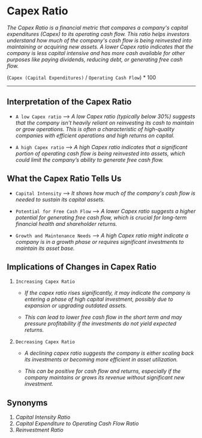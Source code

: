 # Capex Ratio


*The Capex Ratio is a financial metric that compares a company's capital expenditures (Capex) to its operating cash flow. This ratio helps investors understand how much of the company's cash flow is being reinvested into maintaining or acquiring new assets. A lower Capex ratio indicates that the company is less capital intensive and has more cash available for other purposes like paying dividends, reducing debt, or generating free cash flow.*


(`Capex (Capital Expenditures)` / `Operating Cash Flow`) * 100


***


## Interpretation of the Capex Ratio


- `A low Capex ratio` --> *A low Capex ratio (typically below 30%) suggests that the company isn't heavily reliant on reinvesting its cash to maintain or grow operations. This is often a characteristic of high-quality companies with efficient operations and high returns on capital.*

- `A high Capex ratio` --> *A high Capex ratio indicates that a significant portion of operating cash flow is being reinvested into assets, which could limit the company’s ability to generate free cash flow.*


## What the Capex Ratio Tells Us


- `Capital Intensity` --> *It shows how much of the company's cash flow is needed to sustain its capital assets.*

- `Potential for Free Cash Flow` --> *A lower Capex ratio suggests a higher potential for generating free cash flow, which is crucial for long-term financial health and shareholder returns.*

- `Growth and Maintenance Needs` --> *A high Capex ratio might indicate a company is in a growth phase or requires significant investments to maintain its asset base.*


## Implications of Changes in Capex Ratio


1. `Increasing Capex Ratio`

    - *If the capex ratio rises significantly, it may indicate the company is entering a phase of high capital investment, possibly due to expansion or upgrading outdated assets.*

    - *This can lead to lower free cash flow in the short term and may pressure profitability if the investments do not yield expected returns.*

2. `Decreasing Capex Ratio`

    - *A declining capex ratio suggests the company is either scaling back its investments or becoming more efficient in asset utilization.*

    - *This can be positive for cash flow and returns, especially if the company maintains or grows its revenue without significant new investment.*


## Synonyms


1. *Capital Intensity Ratio*
2. *Capital Expenditure to Operating Cash Flow Ratio*
3. *Reinvestment Ratio*
